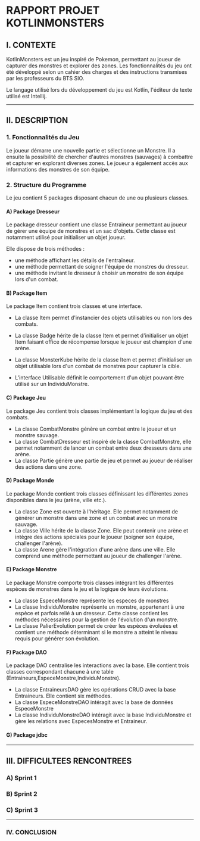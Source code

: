 # RAPPORT PROJET KOTLINMONSTERS

## I. CONTEXTE

KotlinMonsters est un jeu inspiré de Pokemon, permettant au joueur de capturer des monstres et explorer des zones.
Les fonctionnalités du jeu ont été développé selon un cahier des charges et des instructions transmises par les professeurs du BTS SIO.

Le langage utilisé lors du développement du jeu est Kotlin, l'éditeur de texte utilisé est Intellij.

---
## II. DESCRIPTION

### 1. Fonctionnalités du Jeu

Le joueur démarre une nouvelle partie et sélectionne un Monstre. Il a ensuite la possibilité de chercher d'autres monstres (sauvages) à combattre et capturer en explorant diverses zones.
Le joueur a également accès aux informations des monstres de son équipe.

### 2. Structure du Programme

Le jeu contient 5 packages disposant chacun de une ou plusieurs classes.


#### A) Package Dresseur

Le package dresseur contient une classe Entraineur permettant au joueur de gérer une équipe de monstres et un sac d'objets.
Cette classe est notamment utilisé pour initialiser un objet joueur.

Elle dispose de trois méthodes :
- une méthode affichant les détails de l'entraîneur.
- une méthode permettant de soigner l'équipe de monstres du dresseur.
- une méthode invitant le dresseur à choisir un monstre de son équipe lors d'un combat.


#### B) Package Item

Le package Item contient trois classes et une interface.

- La classe Item permet d'instancier des objets utilisables ou non lors des combats.
- La classe Badge hérite de la classe Item et permet d'initialiser un objet Item faisant office de récompense lorsque le joueur est champion d'une arène.
- La classe MonsterKube hérite de la classe Item et permet d'initialiser un objet utilisable lors d'un combat de monstres pour capturer la cible.

- L'interface Utilisable définit le comportement d'un objet pouvant être utilisé sur un IndividuMonstre.

#### C) Package Jeu

Le package Jeu contient trois classes implémentant la logique du jeu et des combats.

- La classe CombatMonstre génère un combat entre le joueur et un monstre sauvage.
- La classe CombatDresseur est inspiré de la classe CombatMonstre, elle permet notamment de lancer un combat entre deux dresseurs dans une arène.
- La classe Partie génère une partie de jeu et permet au joueur de réaliser des actions dans une zone.

#### D) Package Monde

Le package Monde contient trois classes définissant les différentes zones disponibles dans le jeu (arène, ville etc.).

- La classe Zone est ouverte à l'héritage. Elle permet notamment de générer un monstre dans une zone et un combat avec un monstre sauvage.
- La classe Ville hérite de la classe Zone. Elle peut contenir une arène et intègre des actions spéciales pour le joueur (soigner son équipe, challenger l'arène).
- La classe Arene gère l'intégration d'une arène dans une ville. Elle comprend une méthode permettant au joueur de challenger l'arène.

#### E) Package Monstre

Le package Monstre comporte trois classes intégrant les différentes espèces de monstres dans le jeu et la logique de leurs évolutions.

- La classe EspeceMonstre représente les especes de monstres
- La classe IndividuMonstre représente un monstre, appartenant à une espèce et parfois relié à un dresseur. Cette classe contient les méthodes nécessaires pour la gestion de l'évolution d'un monstre.
- La classe PalierEvolution permet de créer les espèces évoluées et contient une méthode déterminant si le monstre a atteint le niveau requis pour générer son évolution.


#### F) Package DAO

Le package DAO centralise les interactions avec la base. Elle contient trois classes correspondant chacune à une table (Entraineurs,EspeceMonstre,IndividuMonstre).

- La classe EntraineursDAO gère les opérations CRUD avec la base Entraineurs. Elle contient six méthodes.
- La classe EspeceMonstreDAO intéragit avec la base de données EspeceMonstre
- La classe IndividuMonstreDAO intéragit avec la base IndividuMonstre et gère les relations avec EspecesMonstre et Entraineur.

#### G) Package jdbc
---
## III. DIFFICULTEES RENCONTREES

### A) Sprint 1

### B) Sprint 2

### C) Sprint 3

---
### IV. CONCLUSION



